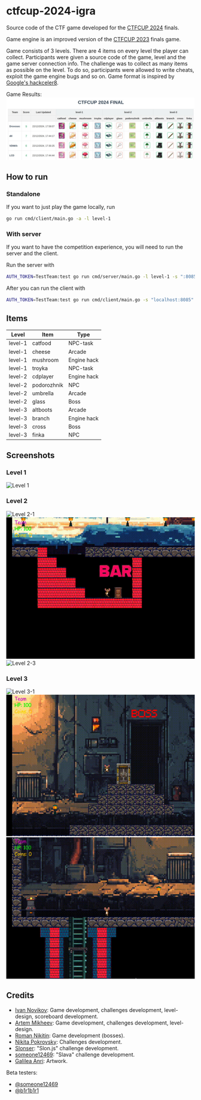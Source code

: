 # ctfcup-2024-igra

Source code of the CTF game developed for the [CTFCUP 2024](https://ctfcup.ru/) finals.

Game engine is an improved version of the [CTFCUP 2023](https://github.com/C4T-BuT-S4D/ctfcup-2023-igra) finals game.

Game consists of 3 levels. There are 4 items on every level the player can collect.
Participants were given a source code of the game, level and the game server connection info.
The challenge was to collect as many items as possible on the level. To do so, participants were allowed to write
cheats, exploit the game engine bugs and so on.
Game format is inspired by [Google's hackceler8](https://capturetheflag.withgoogle.com/hackceler8).

Game Results:
![Results](./screenshots/results.jpg)

## How to run

### Standalone

If you want to just play the game locally, run

```bash
go run cmd/client/main.go -a -l level-1
```

### With server

If you want to have the competition experience, you will need to run the server and the client.

Run the server with

```bash
AUTH_TOKEN=TestTeam:test go run cmd/server/main.go -l level-1 -s ":8085"
```

After you can run the client with

```bash
AUTH_TOKEN=TestTeam:test go run cmd/client/main.go -s "localhost:8085" -l level-1
```

## Items

| Level   | Item        | Type        | 
|---------|-------------|-------------|
| level-1 | catfood     | NPC-task    |
| level-1 | cheese      | Arcade      |
| level-1 | mushroom    | Engine hack |
| level-1 | troyka      | NPC-task    |
| level-2 | cdplayer    | Engine hack |
| level-2 | podorozhnik | NPC         |
| level-2 | umbrella    | Arcade      |
| level-2 | glass       | Boss        |
| level-3 | altboots    | Arcade      |
| level-3 | branch      | Engine hack |
| level-3 | cross       | Boss        |
| level-3 | finka       | NPC         |


## Screenshots

### Level 1

![Level 1](./screenshots/level-1.gif)

### Level 2

![Level 2-1](./screenshots/level-2-1.gif) ![Level 2-2](./screenshots/level-2-2.gif) ![Level 2-3](./screenshots/level-2-3.gif)

### Level 3

![Level 3-1](./screenshots/level-3-1.gif) ![Level 3-2](./screenshots/level-3-2.gif) ![Level 3-3](./screenshots/level-3-3.gif)


## Credits

- [Ivan Novikov](https://github.com/jnovikov): Game development, challenges development, level-design, scoreboard development.
- [Artem Mikheev](https://github.com/renbou): Game development, challenges development, level-design.
- [Roman Nikitin](https://github.com/pomo-mondreganto): Game development (bosses).
- [Nikita Pokrovsky](https://github.com/falamous): Challenges development.
- [Slonser](https://github.com/Slonser): "Slon.js" challenge development.
- [someone12469](https://github.com/someone12469): "Slava" challenge development.
- [Galilea Anri](https://vk.com/mangalileathecreativesquad): Artwork.

Beta testers:

- [@someone12469](https://github.com/someone12469)
- [@b1r1b1r1](https://github.com/b1r1b1r1)
